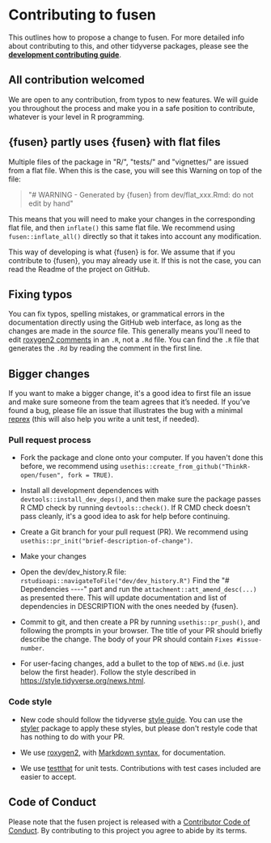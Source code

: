 # Contributing to fusen

This outlines how to propose a change to fusen. 
For more detailed info about contributing to this, and other tidyverse packages, please see the
[**development contributing guide**](https://rstd.io/tidy-contrib). 

## All contribution welcomed

We are open to any contribution, from typos to new features. 
We will guide you throughout the process and make you in a safe position to contribute,
whatever is your level in R programming.

## {fusen} partly uses {fusen} with flat files

Multiple files of the package in "R/", "tests/" and "vignettes/" are issued from a flat file.
When this is the case, you will see this Warning on top of the file:

> "# WARNING - Generated by {fusen} from dev/flat_xxx.Rmd: do not edit by hand"

This means that you will need to make your changes in the corresponding flat file, 
and then `inflate()` this same flat file. 
We recommend using `fusen::inflate_all()` directly so that it takes into account any modification.

This way of developing is what {fusen} is for. We assume that if you contribute to {fusen},
you may already use it. If this is not the case, you can read the Readme of the project on GitHub.

## Fixing typos

You can fix typos, spelling mistakes, or grammatical errors in the documentation directly using the GitHub web interface, as long as the changes are made in the _source_ file. 
This generally means you'll need to edit [roxygen2 comments](https://roxygen2.r-lib.org/articles/roxygen2.html) in an `.R`, not a `.Rd` file. 
You can find the `.R` file that generates the `.Rd` by reading the comment in the first line.

## Bigger changes

If you want to make a bigger change, it's a good idea to first file an issue and make sure someone from the team agrees that it’s needed. 
If you’ve found a bug, please file an issue that illustrates the bug with a minimal 
[reprex](https://www.tidyverse.org/help/#reprex) (this will also help you write a unit test, if needed).

### Pull request process

*   Fork the package and clone onto your computer. If you haven't done this before, we recommend using `usethis::create_from_github("ThinkR-open/fusen", fork = TRUE)`.

*   Install all development dependences with `devtools::install_dev_deps()`, and then make sure the package passes R CMD check by running `devtools::check()`. 
    If R CMD check doesn't pass cleanly, it's a good idea to ask for help before continuing. 
*   Create a Git branch for your pull request (PR). We recommend using `usethis::pr_init("brief-description-of-change")`.

*   Make your changes
*   Open the dev/dev_history.R file: `rstudioapi::navigateToFile("dev/dev_history.R")`
Find the "# Dependencies ----" part and run the `attachment::att_amend_desc(...)` as presented there.
This will update documentation and list of dependencies in DESCRIPTION with the ones needed by {fusen}.


*   Commit to git, and then create a PR by running `usethis::pr_push()`, and following the prompts in your browser.
    The title of your PR should briefly describe the change.
    The body of your PR should contain `Fixes #issue-number`.

*  For user-facing changes, add a bullet to the top of `NEWS.md` (i.e. just below the first header). Follow the style described in <https://style.tidyverse.org/news.html>.

### Code style

*   New code should follow the tidyverse [style guide](https://style.tidyverse.org). 
    You can use the [styler](https://CRAN.R-project.org/package=styler) package to apply these styles, but please don't restyle code that has nothing to do with your PR.  

*  We use [roxygen2](https://cran.r-project.org/package=roxygen2), with [Markdown syntax](https://cran.r-project.org/web/packages/roxygen2/vignettes/rd-formatting.html), for documentation.  

*  We use [testthat](https://cran.r-project.org/package=testthat) for unit tests. 
   Contributions with test cases included are easier to accept.  

## Code of Conduct

Please note that the fusen project is released with a
[Contributor Code of Conduct](CODE_OF_CONDUCT.md). By contributing to this
project you agree to abide by its terms.

